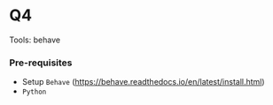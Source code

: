 # Q4

Tools: behave

### Pre-requisites
- Setup `Behave` (https://behave.readthedocs.io/en/latest/install.html)
- `Python`

